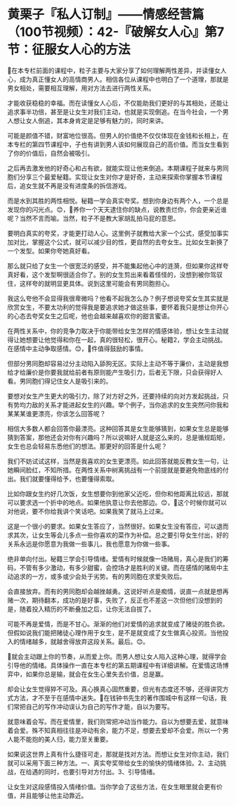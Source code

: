 # 黄栗子『私人订制』——情感经营篇（100节视频）：42-『破解女人心』第7节：征服女人心的方法

🎼在本专栏前面的课程中，粒子主要与大家分享了如何理解两性差异，并读懂女人心，成为真正懂女人的高情商男人。相信各位从课程中也明白了一个道理，那就是男女相处，需要相互理解，用对方法去进行两性关系。

才能收获稳稳的幸福。而在读懂女人心后，不仅能助我们更好的与其相处，还能让追求事半功倍，甚至是让女生对我们主动，也就是实现倒追。在当今社会，一个男人想让女人倒追，其本身肯定是足够有魅力的，同时来讲。

可能是颜值不错，财富地位很高。但男人的价值绝不仅仅体现在金钱和长相上，在本专栏的第四节课程中，子也有讲到男人该如何展现自己的高价值。而当女生看到了你的价值后，自然会被吸引。

之后再去激发他的好奇心和占有欲，就能实现让他来倒追。本期课程子就来与男同胞们分享三个最爱秘籍。实现让女生对你才是好奇，主动来探索你掌握本节课程后，追女生就不再是没有进度条的拆信游戏。

而是水到其胜的两性相悦。秘籍一学会真实夸奖。想到你身边有两个人，一个总是发现你的闪光点。😊，🎼养你一个天天逮住你的缺点，说教责烂你，你会更亲近谁呢？当然不言而喻。当然，粒子不是教大家胡乱拍马屁的意思。

要明白真实的夸奖，才能更打动人心。这里例子就教给大家一个公式，感受加事实加对比，掌握这个公式，就可以减少目的性，更自然的去夸女生。比如女生新换了一个发型。如果你夸她真好看。

那么就只给了女生一个很宽泛的感受，并不能集起他心中的涟漪，但如果你这样夸真好看，这个发型啊很适合你了。别的女生剪出来看着怪怪的，没想到被你驾驭住，这样夸的就明显更具体。说到这里可能会有男同胞担心。

我这么夸他不会显得我很卑微吗？他看不起我怎么办？例子想说夸奖女生其实就是欣赏女生，不要太功利的觉得我是要追求她才做这些事，要怀着我只是想让你开心的心态去夸奖女生之后呢，他也会越来越喜欢你的甜言蜜语。

在两性关系中，你的竞争力取决于你能带给女生怎样的情感体验，想让女生主动就得让她想要让他觉得和你在一起，真的很轻松，很开心。秘籍2，学会主动挑战。在感情中主动争取感情。😊，🎼件值得鼓励的事情。

但部分男同胞却容易过分主动陷入舔狗无区。实际上主动不等于廉价，主动是我想给才给廉价是你要我就给前者有原则能产生吸引力，后者无下限，只会获得好人看。男同胞们得记住女人是吸引来的。

要想对女生产生更大的吸引力，除了对方好之外，还要持续的向对方发起挑战，只有势均力敌的关系才能进起女生的兴趣。举个例子，当你追求的女生突然问你我和某某某谁更漂亮，你该怎么回答呢？

相信大多数人都会回答你最漂亮。这种回答其是女生能够猜到，如果女生总是能够猜到答案，那他还会对你有兴趣吗？所以说嘛好人就是这么来的，总是循规蹈矩，女生也总会轻易东悉他们的想法。那更好的回答是什么呢？

我们不妨试试这样，当然是我喜欢的女生更漂亮。如此回答就能反教女生一句，让她瞬间脸红，不知所措。在两性关系中树离挑战有一个前提就是要避免物底线的付出。我们就要懂得给予，也要懂得索取。

比如你跟女生约好几次饭，女生想要你到他家父近吃，但你和他距离比较远，那就可以要求选一个折中的地点。如果他执意让你去他那边。😊，🎼这个时候你就可以对他说，要不你给我讲个笑话吧。如果我笑了就马上过来。

这是一个很小的要求。如果女生答应了，当然很好。如果女生没有答应，可以退而求其次，让女生等会儿多点一些你喜欢的菜作为补偿。总之要引导女生付出，好的关系永远是你愿意为我做一些事儿，我也愿意为你做一些事。

绝非单向付出。秘籍三学会引导情绪。爱情有时候就像一场赌局，真心是我们的筹码，不管有多少激动，有多少甜蜜，会控场才是胜利的关键。而在感情的赌局中主动追求的一方，或多或少会处于劣势。有的男同胞在求爱失败后。

会直接放弃。而有的男同胞却会越挫越勇。这说好听点是痴情，说直一点就是想再赌一次，期待翻本，成功的是好事，失败了，反正也不差这一次但他们没想到的是，随着投入精历的不断叠加之后，让你无法自拔了。

可能不再是爱情，而是不甘心。渐渐的他们对爱情的追求就变成了赌徒的胜负欲。但假如说我们能把赌徒心理作用于女生，是不是就变成了女生做真心投资。当他投入的情绪越多，就越舍得放弃这段关系。最后。😊。

🎼就会主动跟上你的节奏，从而爱上你。而男人想让女人陷入这种心理，就得学会引导他的情绪。具体操作一直在本专栏的第五期课程中有详细讲解。在爱情这场博弈中，如果你总是输，就会在女生心里失去价值，总是赢。

却会让女生觉得猝不可及。真心换真心固然重要，但光有态度还不够，还得讲究方式方法，才不至于在感情中迷失。🎼在钱钟书先生的著作围城中有这样一句话，我们常把自己的写作冲动误认为自己的写作才能，自以为要写。

就意味着会写。而在爱情里，我们则常把冲动当作能力。自以为想要去爱，就意味着会爱。殊不知真相往往是冲动有余，能力不足，想要去爱却不会爱。所以一个男人能不能抱的美人归，能力至关重要。

如果说这世界上真有什么捷径可走，那就是找对方法。而想让女生对你主动，我们就可以采用下面三种方法。一、真实夸奖带给女生的愉快的情绪体验。2、主动挑战，在给遇的同时，也要引导对方付出。3、引导情绪。

让女生对这段感情投入情绪价值。当你学会了这些方法，在女生眼里就会更有价值，并且能够让他主动靠近。